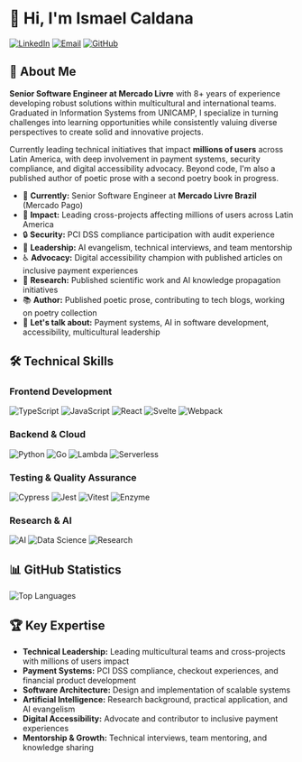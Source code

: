 # 👋 Hi, I'm Ismael Caldana

<div align="left">
  
[![LinkedIn](https://img.shields.io/badge/LinkedIn-ismael--caldana-blue?style=flat-square&logo=linkedin&logoColor=white)](https://www.linkedin.com/in/ismael-caldana)
[![Email](https://img.shields.io/badge/Email-ismaelcaldana%40outlook.com-red?style=flat-square&logo=outlook&logoColor=white)](mailto:ismaelcaldana@outlook.com)
[![GitHub](https://img.shields.io/badge/GitHub-icaldana-black?style=flat-square&logo=github&logoColor=white)](https://www.github.com/icaldana)

</div>

## 🚀 About Me

**Senior Software Engineer at Mercado Livre** with 8+ years of experience developing robust solutions within multicultural and international teams. Graduated in Information Systems from UNICAMP, I specialize in turning challenges into learning opportunities while consistently valuing diverse perspectives to create solid and innovative projects.

Currently leading technical initiatives that impact **millions of users** across Latin America, with deep involvement in payment systems, security compliance, and digital accessibility advocacy. Beyond code, I'm also a published author of poetic prose with a second poetry book in progress.

- 🏢 **Currently:** Senior Software Engineer at **Mercado Livre Brazil** (Mercado Pago)
- 🎯 **Impact:** Leading cross-projects affecting millions of users across Latin America
- 🔒 **Security:** PCI DSS compliance participation with audit experience
- 🤝 **Leadership:** AI evangelism, technical interviews, and team mentorship
- ♿ **Advocacy:** Digital accessibility champion with published articles on inclusive payment experiences
- 🔬 **Research:** Published scientific work and AI knowledge propagation initiatives
- 📚 **Author:** Published poetic prose, contributing to tech blogs, working on poetry collection
- 💬 **Let's talk about:** Payment systems, AI in software development, accessibility, multicultural leadership

## 🛠️ Technical Skills

### Frontend Development

![TypeScript](https://img.shields.io/badge/TypeScript-007ACC?style=for-the-badge&logo=typescript&logoColor=white)
![JavaScript](https://img.shields.io/badge/JavaScript-F7DF1E?style=for-the-badge&logo=javascript&logoColor=black)
![React](https://img.shields.io/badge/React-20232A?style=for-the-badge&logo=react&logoColor=61DAFB)
![Svelte](https://img.shields.io/badge/Svelte-FF3E00?style=for-the-badge&logo=svelte&logoColor=white)
![Webpack](https://img.shields.io/badge/Webpack-8DD6F9?style=for-the-badge&logo=webpack&logoColor=black)

### Backend & Cloud

![Python](https://img.shields.io/badge/Python-3776AB?style=for-the-badge&logo=python&logoColor=white)
![Go](https://img.shields.io/badge/Go-00ADD8?style=for-the-badge&logo=go&logoColor=white)
![Lambda](https://img.shields.io/badge/AWS_Lambda-FF9900?style=for-the-badge&logo=aws-lambda&logoColor=white)
![Serverless](https://img.shields.io/badge/Serverless-FF6F61?style=for-the-badge&logo=serverless&logoColor=white)

### Testing & Quality Assurance

![Cypress](https://img.shields.io/badge/Cypress-17202C?style=for-the-badge&logo=cypress&logoColor=white)
![Jest](https://img.shields.io/badge/Jest-C21325?style=for-the-badge&logo=jest&logoColor=white)
![Vitest](https://img.shields.io/badge/Vitest-8A4182?style=for-the-badge&logo=vitest&logoColor=white)
![Enzyme](https://img.shields.io/badge/Enzyme-F5F5F5?style=for-the-badge&logo=enzyme&logoColor=black)

### Research & AI

![AI](https://img.shields.io/badge/Artificial_Intelligence-FF6F61?style=for-the-badge&logo=brain&logoColor=white)
![Data Science](https://img.shields.io/badge/Data_Science-3776AB?style=for-the-badge&logo=jupyter&logoColor=white)
![Research](https://img.shields.io/badge/Scientific_Research-4285F4?style=for-the-badge&logo=googlescholar&logoColor=white)

## 📊 GitHub Statistics

<div align="left">
  
![Top Languages](https://github-readme-stats.vercel.app/api/top-langs/?username=icaldana&layout=compact&theme=radical&hide_border=true)

</div>

## 🏆 Key Expertise

- **Technical Leadership:** Leading multicultural teams and cross-projects with millions of users impact
- **Payment Systems:** PCI DSS compliance, checkout experiences, and financial product development
- **Software Architecture:** Design and implementation of scalable systems
- **Artificial Intelligence:** Research background, practical application, and AI evangelism
- **Digital Accessibility:** Advocate and contributor to inclusive payment experiences
- **Mentorship & Growth:** Technical interviews, team mentoring, and knowledge sharing
